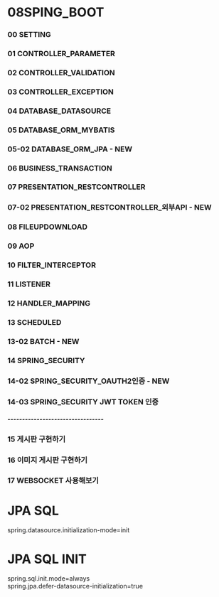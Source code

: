 # 08SPING_BOOT
### 00 SETTING
### 01 CONTROLLER_PARAMETER
### 02 CONTROLLER_VALIDATION
### 03 CONTROLLER_EXCEPTION
### 04 DATABASE_DATASOURCE
### 05 DATABASE_ORM_MYBATIS
### 05-02 DATABASE_ORM_JPA - NEW
### 06 BUSINESS_TRANSACTION
### 07 PRESENTATION_RESTCONTROLLER
### 07-02 PRESENTATION_RESTCONTROLLER_외부API - NEW
### 08 FILEUPDOWNLOAD
### 09 AOP
### 10 FILTER_INTERCEPTOR
### 11 LISTENER
### 12 HANDLER_MAPPING
### 13 SCHEDULED
### 13-02 BATCH - NEW
### 14 SPRING_SECURITY
### 14-02 SPRING_SECURITY_OAUTH2인증 - NEW
### 14-03 SPRING_SECURITY JWT TOKEN 인증
##### ---------------------------------
### 15 게시판 구현하기
### 16 이미지 게시판 구현하기
### 17 WEBSOCKET 사용해보기

# JPA SQL
spring.datasource.initialization-mode=init

# JPA SQL INIT
spring.sql.init.mode=always <br/>
spring.jpa.defer-datasource-initialization=true
 





